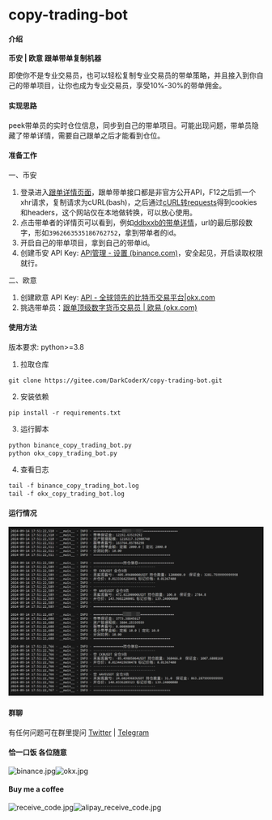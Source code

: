 # copy-trading-bot

#### 介绍
**币安 | 欧意 跟单带单复制机器**

即使你不是专业交易员，也可以轻松复制专业交易员的带单策略，并且接入到你自己的带单项目，让你也成为专业交易员，享受10%-30%的带单佣金。

#### 实现思路
peek带单员的实时仓位信息，同步到自己的带单项目。可能出现问题，带单员隐藏了带单详情，需要自己跟单之后才能看到仓位。

#### 准备工作
一、币安
1. 登录进入[跟单详情页面](https://www.binance.com/zh-CN/copy-trading)，跟单带单接口都是非官方公开API，F12之后抓一个xhr请求，复制请求为cURL(bash)，之后通过[cURL转requests](https://curlconverter.com/)得到cookies和headers，这个网站仅在本地做转换，可以放心使用。
2. 点击带单者的详情页可以看到，例如[ddbxxb的带单详情](https://www.binance.com/zh-CN/copy-trading/lead-details/3962663535186762752?timeRange=90D)，url的最后那段数字，形如`3962663535186762752`，拿到带单者的id。
3. 开启自己的带单项目，拿到自己的带单id。
4. 创建币安 API Key: [API管理 - 设置 (binance.com)](https://www.binance.com/zh-CN/my/settings/api-management)，安全起见，开启读取权限就行。

二、欧意
1. 创建欧意 API Key: [API - 全球领先的比特币交易平台|okx.com](https://www.okx.com/zh-hans/account/my-api)
2. 挑选带单员：[跟单顶级数字货币交易员 | 欧易 (okx.com)](https://www.okx.com/zh-hans/copy-trading/page/1)

#### 使用方法 
版本要求: python>=3.8
1. 拉取仓库
```
git clone https://gitee.com/DarkCoderX/copy-trading-bot.git
```
2. 安装依赖
```
pip install -r requirements.txt
```
3. 运行脚本
```
python binance_copy_trading_bot.py
python okx_copy_trading_bot.py
```
4. 查看日志
```
tail -f binance_copy_trading_bot.log
tail -f okx_copy_trading_bot.log
```

#### 运行情况
![Alt text](image.png)

#### 群聊
有任何问题可在群里提问 [Twitter](https://x.com/AlgoTraderXX) | [Telegram](https://t.me/algotrader_tg)

#### 恰一口饭 各位随意

<img alt="binance.jpg" height="330" src="binance.jpg" width="200"/><img alt="okx.jpg" height="330" src="okx.jpg" width="200"/>

#### Buy me a coffee

<img alt="receive_code.jpg" height="200" src="receive_code.jpg" width="150"/><img alt="alipay_receive_code.jpg" height="200" src="alipay_receive_code.jpg" width="150"/>